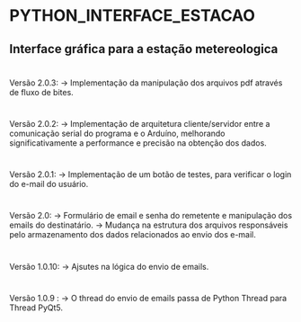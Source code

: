 # PYTHON_INTERFACE_ESTACAO
## Interface gráfica para a estação metereologica

#
Versão 2.0.3:
-> Implementação da manipulação dos arquivos pdf através de fluxo de bites.
#
Versão 2.0.2:
-> Implementação de arquitetura cliente/servidor entre a comunicação serial do programa
e o Arduíno, melhorando significativamente a performance e precisão na obtenção dos dados.
#
Versão 2.0.1:
-> Implementação de um botão de testes, para verificar o login do e-mail do usuário.
#
Versão 2.0:
-> Formulário de email e senha do remetente e manipulação dos emails do destinatário.
-> Mudança na estrutura dos arquivos responsáveis pelo armazenamento dos dados relacionados ao envio dos e-mail.
#
Versão 1.0.10:
-> Ajsutes na lógica do envio de emails.
#
Versão 1.0.9 :
-> O thread do envio de emails passa de Python Thread para Thread PyQt5.